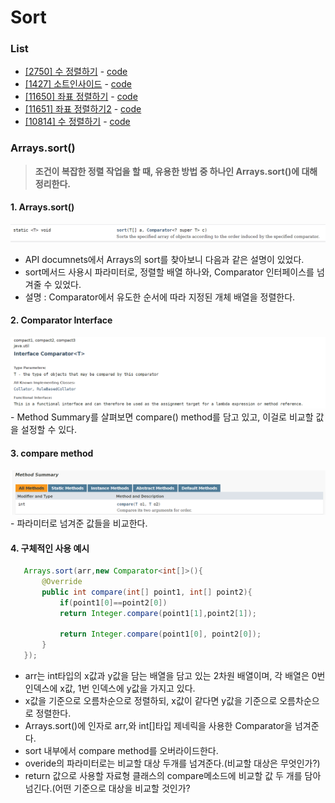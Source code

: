 # Sort

### List
-  [[2750] 수 정렬하기](https://www.acmicpc.net/problem/2750) - [code](./acmicpc_Sort_2750.java)
-  [[1427] 소트인사이드](https://www.acmicpc.net/problem/1427) - [code](./acmicpc_Sort_1427.java)
-  [[11650] 좌표 정렬하기](https://www.acmicpc.net/problem/11650) - [code](./acmicpc_Sort_11650.java)
-  [[11651] 좌표 정렬하기2](https://www.acmicpc.net/problem/11651) - [code](./acmicpc_Sort_11651.java)
-  [[10814] 수 정렬하기](https://www.acmicpc.net/problem/10814) - [code](./acmicpc_Sort_10814.java)

### Arrays.sort()

> __조건이 복잡한 정렬 작업을 할 때, 유용한 방법 중 하나인 Arrays.sort()에 대해 정리한다.__


#### 1. Arrays.sort()
![arraySrotImg](./img/Arrays_sort.PNG)
- API documnets에서 Arrays의 sort를 찾아보니 다음과 같은 설명이 있었다.
- sort메서드 사용시 파라미터로, 정렬할 배열 하나와, Comparator 인터페이스를 넘겨줄 수 있었다.
- 설명 : Comparator에서 유도한 순서에 따라 지정된 개체 배열을 정렬한다.

#### 2. Comparator Interface
![Comparator](./img/Comparator.PNG)
    - Method Summary를 살펴보면 compare() method를 담고 있고, 이걸로 비교할 값을 설정할 수 있다.


#### 3. compare method
![Comparator_method_compare](./img/Comparator_method_compare.PNG)
    - 파라미터로 넘겨준 값들을 비교한다.


#### 4. 구체적인 사용 예시
 ```Java
    Arrays.sort(arr,new Comparator<int[]>(){
        @Override
        public int compare(int[] point1, int[] point2){
            if(point1[0]==point2[0])
            return Integer.compare(point1[1],point2[1]);
            
            return Integer.compare(point1[0], point2[0]);
        }
    });
 ```

-  arr는 int타입의 x값과 y값을 담는 배열을 담고 있는 2차원 배열이며, 각 배열은 0번 인덱스에 x값, 1번 인덱스에 y값을 가지고 있다.
- x값을 기준으로 오름차순으로 정렬하되, x값이 같다면 y값을 기준으로 오름차순으로 정렬한다.
- Arrays.sort()에 인자로 arr,와 int[]타입 제네릭을 사용한 Comparator을 넘겨준다.
- sort 내부에서 compare method를 오버라이드한다.
- overide의 파라미터로는 비교할 대상 두개를 넘겨준다.(비교할 대상은 무엇인가?)
- return 값으로 사용할 자료형 클래스의 compare메소드에 비교할 값 두 개를 담아 넘긴다.(어떤 기준으로 대상을 비교할 것인가?
